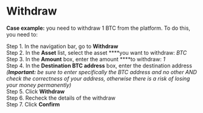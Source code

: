 # Withdraw

**Case example:** you need to withdraw 1 BTC from the platform. To do this, you need to:

Step 1. In the navigation bar, go to **Withdraw**  
Step 2. In the **Asset** list, select the asset ****you want to withdraw: _BTC_  
Step 3. In the **Amount** box, enter the amount ****to withdraw: _1_  
Step 4. In the **Destination BTC address** box, enter the destination address _\(**Important:** be sure to enter specifically the BTC address and no other AND check the correctness of your address, otherwise there is a risk of losing your money permanently\)_  
Step 5. Click **Withdraw**  
Step 6. Recheck the details of the withdraw  
Step 7. Click **Confirm**

